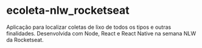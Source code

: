 # ecoleta-nlw_rocketseat
Aplicação para localizar coletas de lixo de todos os tipos e outras finalidades. Desenvolvida com Node, React e React Native na semana NLW da Rocketseat.
